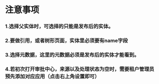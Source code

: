 # 注意事项

### 1.选择父实体时，可选择的只能是发布后的实体。

### 2.要做引用，或者树形页面，实体里必须要有name字段

### 3.选择元数据，这里的元数据必须是发布后的实体才能看到。

### 4.若初次打开审批中心，来源以及处理状态为空时，需要租户管理员预先添加对应应用（点击右上角设置即可）
